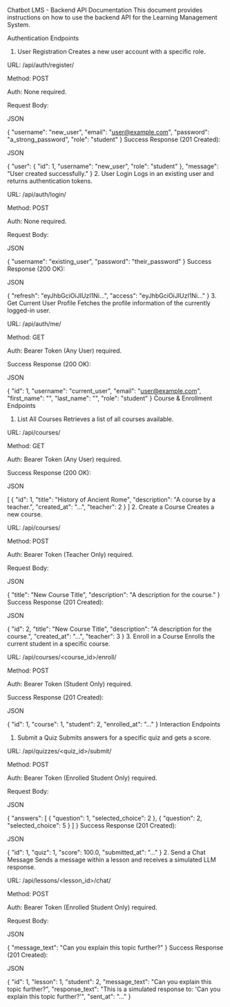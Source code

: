 Chatbot LMS - Backend API Documentation
This document provides instructions on how to use the backend API for the Learning Management System.

Authentication Endpoints
1. User Registration
Creates a new user account with a specific role.

URL: /api/auth/register/

Method: POST

Auth: None required.

Request Body:

JSON

{
    "username": "new_user",
    "email": "user@example.com",
    "password": "a_strong_password",
    "role": "student"
}
Success Response (201 Created):

JSON

{
    "user": {
        "id": 1,
        "username": "new_user",
        "role": "student"
    },
    "message": "User created successfully."
}
2. User Login
Logs in an existing user and returns authentication tokens.

URL: /api/auth/login/

Method: POST

Auth: None required.

Request Body:

JSON

{
    "username": "existing_user",
    "password": "their_password"
}
Success Response (200 OK):

JSON

{
    "refresh": "eyJhbGciOiJIUzI1Ni...",
    "access": "eyJhbGciOiJIUzI1Ni..."
}
3. Get Current User Profile
Fetches the profile information of the currently logged-in user.

URL: /api/auth/me/

Method: GET

Auth: Bearer Token (Any User) required.

Success Response (200 OK):

JSON

{
    "id": 1,
    "username": "current_user",
    "email": "user@example.com",
    "first_name": "",
    "last_name": "",
    "role": "student"
}
Course & Enrollment Endpoints
1. List All Courses
Retrieves a list of all courses available.

URL: /api/courses/

Method: GET

Auth: Bearer Token (Any User) required.

Success Response (200 OK):

JSON

[
    {
        "id": 1,
        "title": "History of Ancient Rome",
        "description": "A course by a teacher.",
        "created_at": "...",
        "teacher": 2
    }
]
2. Create a Course
Creates a new course.

URL: /api/courses/

Method: POST

Auth: Bearer Token (Teacher Only) required.

Request Body:

JSON

{
    "title": "New Course Title",
    "description": "A description for the course."
}
Success Response (201 Created):

JSON

{
    "id": 2,
    "title": "New Course Title",
    "description": "A description for the course.",
    "created_at": "...",
    "teacher": 3
}
3. Enroll in a Course
Enrolls the current student in a specific course.

URL: /api/courses/<course_id>/enroll/

Method: POST

Auth: Bearer Token (Student Only) required.

Success Response (201 Created):

JSON

{
    "id": 1,
    "course": 1,
    "student": 2,
    "enrolled_at": "..."
}
Interaction Endpoints
1. Submit a Quiz
Submits answers for a specific quiz and gets a score.

URL: /api/quizzes/<quiz_id>/submit/

Method: POST

Auth: Bearer Token (Enrolled Student Only) required.

Request Body:

JSON

{
    "answers": [
        {
            "question": 1,
            "selected_choice": 2
        },
        {
            "question": 2,
            "selected_choice": 5
        }
    ]
}
Success Response (201 Created):

JSON

{
    "id": 1,
    "quiz": 1,
    "score": 100.0,
    "submitted_at": "..."
}
2. Send a Chat Message
Sends a message within a lesson and receives a simulated LLM response.

URL: /api/lessons/<lesson_id>/chat/

Method: POST

Auth: Bearer Token (Enrolled Student Only) required.

Request Body:

JSON

{
    "message_text": "Can you explain this topic further?"
}
Success Response (201 Created):

JSON

{
    "id": 1,
    "lesson": 1,
    "student": 2,
    "message_text": "Can you explain this topic further?",
    "response_text": "This is a simulated response to: 'Can you explain this topic further?'",
    "sent_at": "..."
}
